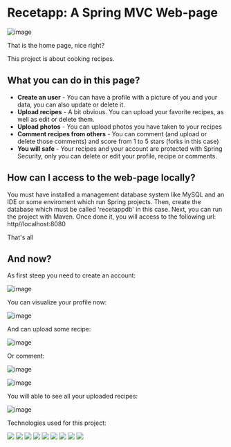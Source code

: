 # Recetapp: A Spring MVC Web-page

![image](https://user-images.githubusercontent.com/87986166/190037715-5ec10f36-4cca-4bb7-bc2e-9e884e311dca.png)

That is the home page, nice right?

This project is about cooking recipes.

## What you can do in this page?

- **Create an user** - You can have a profile with a picture of you and your data, you can also update or delete it.
- **Upload recipes** - A bit obvious. You can upload your favorite recipes, as well as edit or delete them.
- **Upload photos** - You can upload photos you have taken to your recipes
- **Comment recipes from others** - You can comment (and upload or delete those comments) and score from 1 to 5 stars (forks in this case)
- **You will safe** - Your recipes and your account are protected with Spring Security, only you can delete or edit your profile, recipe or comments.

## How can I access to the web-page locally?

You must have installed a management database system like MySQL and an IDE or some enviroment which run Spring projects.
Then, create the database which must be called 'recetappdb' in this case.
Next, you can run the project with Maven.
Once done it, you will access to the following url: http//localhost:8080 

That's all

## And now?

As first steep you need to create an account:

![image](https://user-images.githubusercontent.com/87986166/190044615-269242c6-73c4-4c7a-bc64-fa9c7b891bdb.png)

You can visualize your profile now:

![image](https://user-images.githubusercontent.com/87986166/190046497-1193cea6-660a-4c2a-80ed-d0b006b35b46.png)

And can upload some recipe:

![image](https://user-images.githubusercontent.com/87986166/190046641-c5a10951-2c69-431c-827d-34045156a9ee.png)

Or comment:

![image](https://user-images.githubusercontent.com/87986166/190046718-98782e0c-d108-4599-8383-ca7503041a7f.png)

![image](https://user-images.githubusercontent.com/87986166/190046773-59a508c8-1e2c-40fb-a7c8-797af9d595d7.png)

You will able to see all your uploaded recipes:

![image](https://user-images.githubusercontent.com/87986166/190047374-15656e2b-d7dc-4673-a1b0-d0a7363cf2cf.png)


Technologies used for this project: 

![](https://img.shields.io/badge/Java-ED8B00?style=for-the-badge&logo=java&logoColor=white) ![](https://img.shields.io/badge/MySQL-005C84?style=for-the-badge&logo=mysql&logoColor=white) ![](https://img.shields.io/badge/Spring-6DB33F?style=for-the-badge&logo=spring&logoColor=white)
![](https://img.shields.io/badge/SpringSecurity-6DB33F?style=for-the-badge&logo=springsecurity&logoColor=white) ![](https://img.shields.io/badge/Hibernate-59666C?style=for-the-badge&logo=Hibernate&logoColor=white) ![](https://img.shields.io/badge/Thymeleaf-6DB33F?style=for-the-badge&logo=thymeleaf&logoColor=white)
![](https://img.shields.io/badge/GIT-E44C30?style=for-the-badge&logo=git&logoColor=white) ![](https://img.shields.io/badge/GitHub-100000?style=for-the-badge&logo=github&logoColor=white) ![](https://img.shields.io/badge/Spring-MVC-59666C?style=for-the-badge&logo=spring&logoColor=white)

